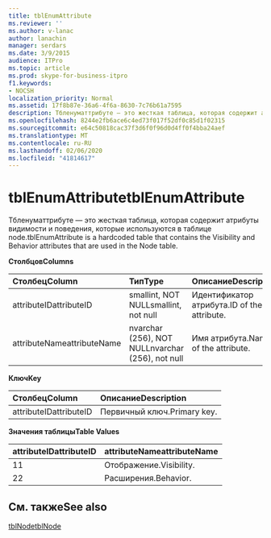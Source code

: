 ```yaml
---
title: tblEnumAttribute
ms.reviewer: ''
ms.author: v-lanac
author: lanachin
manager: serdars
ms.date: 3/9/2015
audience: ITPro
ms.topic: article
ms.prod: skype-for-business-itpro
f1.keywords:
- NOCSH
localization_priority: Normal
ms.assetid: 17f8b87e-36a6-4f6a-8630-7c76b61a7595
description: Тбленуматтрибуте — это жесткая таблица, которая содержит атрибуты видимости и поведения, которые используются в таблице node.
ms.openlocfilehash: 8244e2fb6ace6c4ed73f017f52df0c85d1f02315
ms.sourcegitcommit: e64c50818cac37f3d6f0f96d0d4ff0f4bba24aef
ms.translationtype: MT
ms.contentlocale: ru-RU
ms.lasthandoff: 02/06/2020
ms.locfileid: "41814617"
---
```

# <a name="tblenumattribute"></a><span data-ttu-id="b8427-103">tblEnumAttribute</span><span class="sxs-lookup"><span data-stu-id="b8427-103">tblEnumAttribute</span></span>
 
<span data-ttu-id="b8427-104">Тбленуматтрибуте — это жесткая таблица, которая содержит атрибуты видимости и поведения, которые используются в таблице node.</span><span class="sxs-lookup"><span data-stu-id="b8427-104">tblEnumAttribute is a hardcoded table that contains the Visibility and Behavior attributes that are used in the Node table.</span></span>
  
<span data-ttu-id="b8427-105">**Столбцов**</span><span class="sxs-lookup"><span data-stu-id="b8427-105">**Columns**</span></span>

|<span data-ttu-id="b8427-106">**Столбец**</span><span class="sxs-lookup"><span data-stu-id="b8427-106">**Column**</span></span>|<span data-ttu-id="b8427-107">**Тип**</span><span class="sxs-lookup"><span data-stu-id="b8427-107">**Type**</span></span>|<span data-ttu-id="b8427-108">**Описание**</span><span class="sxs-lookup"><span data-stu-id="b8427-108">**Description**</span></span>|
|:-----|:-----|:-----|
|<span data-ttu-id="b8427-109">attributeID</span><span class="sxs-lookup"><span data-stu-id="b8427-109">attributeID</span></span>  <br/> |<span data-ttu-id="b8427-110">smallint, NOT NULL</span><span class="sxs-lookup"><span data-stu-id="b8427-110">smallint, not null</span></span>  <br/> |<span data-ttu-id="b8427-111">Идентификатор атрибута.</span><span class="sxs-lookup"><span data-stu-id="b8427-111">ID of the attribute.</span></span>  <br/> |
|<span data-ttu-id="b8427-112">attributeName</span><span class="sxs-lookup"><span data-stu-id="b8427-112">attributeName</span></span>  <br/> |<span data-ttu-id="b8427-113">nvarchar (256), NOT NULL</span><span class="sxs-lookup"><span data-stu-id="b8427-113">nvarchar (256), not null</span></span>  <br/> |<span data-ttu-id="b8427-114">Имя атрибута.</span><span class="sxs-lookup"><span data-stu-id="b8427-114">Name of the attribute.</span></span>  <br/> |
   
<span data-ttu-id="b8427-115">**Ключ**</span><span class="sxs-lookup"><span data-stu-id="b8427-115">**Key**</span></span>

|<span data-ttu-id="b8427-116">**Столбец**</span><span class="sxs-lookup"><span data-stu-id="b8427-116">**Column**</span></span>|<span data-ttu-id="b8427-117">**Описание**</span><span class="sxs-lookup"><span data-stu-id="b8427-117">**Description**</span></span>|
|:-----|:-----|
|<span data-ttu-id="b8427-118">attributeID</span><span class="sxs-lookup"><span data-stu-id="b8427-118">attributeID</span></span>  <br/> |<span data-ttu-id="b8427-119">Первичный ключ.</span><span class="sxs-lookup"><span data-stu-id="b8427-119">Primary key.</span></span>  <br/> |
   
<span data-ttu-id="b8427-120">**Значения таблицы**</span><span class="sxs-lookup"><span data-stu-id="b8427-120">**Table Values**</span></span>

|<span data-ttu-id="b8427-121">**attributeID**</span><span class="sxs-lookup"><span data-stu-id="b8427-121">**attributeID**</span></span>|<span data-ttu-id="b8427-122">**attributeName**</span><span class="sxs-lookup"><span data-stu-id="b8427-122">**attributeName**</span></span>|
|:-----|:-----|
|<span data-ttu-id="b8427-123">1</span><span class="sxs-lookup"><span data-stu-id="b8427-123">1</span></span>  <br/> |<span data-ttu-id="b8427-124">Отображение.</span><span class="sxs-lookup"><span data-stu-id="b8427-124">Visibility.</span></span>  <br/> |
|<span data-ttu-id="b8427-125">2</span><span class="sxs-lookup"><span data-stu-id="b8427-125">2</span></span>  <br/> |<span data-ttu-id="b8427-126">Расширения.</span><span class="sxs-lookup"><span data-stu-id="b8427-126">Behavior.</span></span>  <br/> |
   
## <a name="see-also"></a><span data-ttu-id="b8427-127">См. также</span><span class="sxs-lookup"><span data-stu-id="b8427-127">See also</span></span>

[<span data-ttu-id="b8427-128">tblNode</span><span class="sxs-lookup"><span data-stu-id="b8427-128">tblNode</span></span>](tblnode.md)
